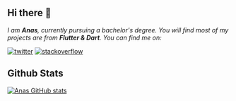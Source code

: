 ## Hi there :wave:

*I am **Anas**, currently pursuing a bachelor's degree. You will find most of my projects are from **Flutter & Dart**. You can find me on:*


[![twitter](https://img.shields.io/badge/Twitter-1DA1F2?style=for-the-badge&logo=twitter&logoColor=white (Twitter))][1]
[![stackoverflow](https://img.shields.io/badge/Stack_Overflow-FE7A16?style=for-the-badge&logo=stack-overflow&logoColor=white (StackOverflow))][2]

[1]: https://www.twitter.com/_anas__m
[2]: https://stackoverflow.com/users/13701072/anas

## Github Stats
[![Anas GitHub stats](https://github-readme-stats.vercel.app/api?username=Anas35)](https://github.com/anuraghazra/github-readme-stats)
